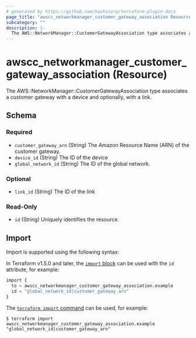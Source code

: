 ```yaml
---
# generated by https://github.com/hashicorp/terraform-plugin-docs
page_title: "awscc_networkmanager_customer_gateway_association Resource - terraform-provider-awscc"
subcategory: ""
description: |-
  The AWS::NetworkManager::CustomerGatewayAssociation type associates a customer gateway with a device and optionally, with a link.
---
```


# awscc_networkmanager_customer_gateway_association (Resource)

The AWS::NetworkManager::CustomerGatewayAssociation type associates a customer gateway with a device and optionally, with a link.



<!-- schema generated by tfplugindocs -->
## Schema

### Required

- `customer_gateway_arn` (String) The Amazon Resource Name (ARN) of the customer gateway.
- `device_id` (String) The ID of the device
- `global_network_id` (String) The ID of the global network.

### Optional

- `link_id` (String) The ID of the link

### Read-Only

- `id` (String) Uniquely identifies the resource.

## Import

Import is supported using the following syntax:

In Terraform v1.5.0 and later, the [`import` block](https://developer.hashicorp.com/terraform/language/import) can be used with the `id` attribute, for example:

```terraform
import {
  to = awscc_networkmanager_customer_gateway_association.example
  id = "global_network_id|customer_gateway_arn"
}
```

The [`terraform import` command](https://developer.hashicorp.com/terraform/cli/commands/import) can be used, for example:

```shell
$ terraform import awscc_networkmanager_customer_gateway_association.example "global_network_id|customer_gateway_arn"
```
